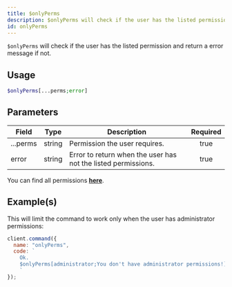 ```yaml
---
title: $onlyPerms
description: $onlyPerms will check if the user has the listed permission and return a error message if not.
id: onlyPerms
---
```


`$onlyPerms` will check if the user has the listed permission and return a error message if not.

## Usage

```php
$onlyPerms[...perms;error]
```

## Parameters

| Field    | Type   | Description                                                   | Required |
| -------- | ------ | ------------------------------------------------------------- | :------: |
| ...perms | string | Permission the user requires.                                 |   true   |
| error    | string | Error to return when the user has not the listed permissions. |   true   |

You can find all permissions **[here](../../guides/client/2permissions.md)**.

## Example(s)

This will limit the command to work only when the user has administrator permissions:

```javascript
client.command({
  name: "onlyPerms",
  code: `
    Ok.
    $onlyPerms[administrator;You don't have administrator permissions!]
    `
});
```

